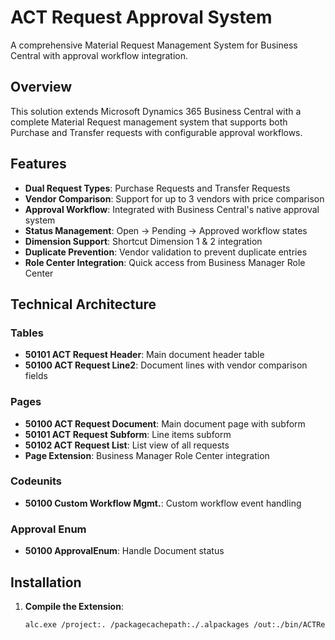 # ACT Request Approval System

A comprehensive Material Request Management System for Business Central with approval workflow integration.

## Overview

This solution extends Microsoft Dynamics 365 Business Central with a complete Material Request management system that supports both Purchase and Transfer requests with configurable approval workflows.

## Features

- **Dual Request Types**: Purchase Requests and Transfer Requests
- **Vendor Comparison**: Support for up to 3 vendors with price comparison
- **Approval Workflow**: Integrated with Business Central's native approval system
- **Status Management**: Open → Pending → Approved workflow states
- **Dimension Support**: Shortcut Dimension 1 & 2 integration
- **Duplicate Prevention**: Vendor validation to prevent duplicate entries
- **Role Center Integration**: Quick access from Business Manager Role Center

##  Technical Architecture

### Tables
- **50101 ACT Request Header**: Main document header table
- **50100 ACT Request Line2**: Document lines with vendor comparison fields

### Pages
- **50100 ACT Request Document**: Main document page with subform
- **50101 ACT Request Subform**: Line items subform
- **50102 ACT Request List**: List view of all requests
- **Page Extension**: Business Manager Role Center integration

### Codeunits
- **50100 Custom Workflow Mgmt.**: Custom workflow event handling

###   Approval Enum
- **50100 ApprovalEnum**: Handle Document status

##  Installation

1. **Compile the Extension**:
   ```bash
   alc.exe /project:. /packagecachepath:./.alpackages /out:./bin/ACTRequest.app
